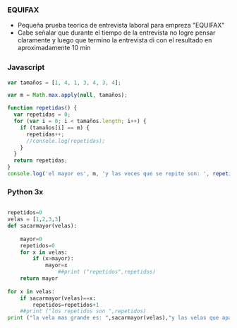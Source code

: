 ### EQUIFAX

- Pequeña prueba teorica de entrevista laboral para empreza "EQUIFAX"
- Cabe señalar  que durante el tiempo de la entrevista no logre pensar claramente y luego que termino la entrevista di con el resultado en aproximadamente 10 min 





### Javascript  　

```javascript
var tamaños = [1, 4, 1, 3, 4, 3, 4];

var m = Math.max.apply(null, tamaños);

function repetidas() {
  var repetidas = 0;
  for (var i = 0; i < tamaños.length; i++) {
    if (tamaños[i] == m) {
      repetidas++;
      //console.log(repetidas);
    }
  }
  return repetidas;
}
console.log('el mayor es', m, 'y las veces que se repite son: ', repetidas());
```
### Python 3x
```python

repetidos=0
velas = [1,2,3,3]
def sacarmayor(velas):
   
    mayor=0
    repetidos=0
    for x in velas:
        if (x>mayor):
            mayor=x
                ##print ("repetidos",repetidos)
    return mayor
    
for x in velas:
    if sacarmayor(velas)==x:
        repetidos=repetidos+1
    ##print ("los repetidos son ",repetidos)
print ("la vela mas grande es: ",sacarmayor(velas),"y las velas que apagaria serian ",repetidos)

```
